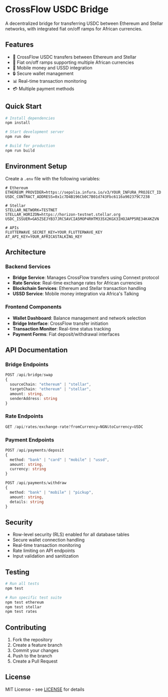 # CrossFlow USDC Bridge

A decentralized bridge for transferring USDC between Ethereum and Stellar networks, with integrated fiat on/off ramps for African currencies.

## Features

- 🌉 CrossFlow USDC transfers between Ethereum and Stellar
- 💱 Fiat on/off ramps supporting multiple African currencies
- 📱 Mobile money and USSD integration
- 🔒 Secure wallet management
- 📊 Real-time transaction monitoring
- 💳 Multiple payment methods

## Quick Start

```bash
# Install dependencies
npm install

# Start development server
npm run dev

# Build for production
npm run build
```

## Environment Setup

Create a `.env` file with the following variables:

```env
# Ethereum
ETHEREUM_PROVIDER=https://sepolia.infura.io/v3/YOUR_INFURA_PROJECT_ID
USDC_CONTRACT_ADDRESS=0x1c7D4B196Cb0C7B01d743Fbc6116a902379C7238

# Stellar
STELLAR_NETWORK=TESTNET
STELLAR_HORIZON=https://horizon-testnet.stellar.org
USDC_ISSUER=GA5ZSEJYB37JRC5AVCIA5MOP4RHTM335X2KGX3IHOJAPP5RE34K4KZVN

# APIs
FLUTTERWAVE_SECRET_KEY=YOUR_FLUTTERWAVE_KEY
AT_API_KEY=YOUR_AFRICASTALKING_KEY
```

## Architecture

### Backend Services

- **Bridge Service**: Manages CrossFlow transfers using Connext protocol
- **Rate Service**: Real-time exchange rates for African currencies
- **Blockchain Services**: Ethereum and Stellar transaction handling
- **USSD Service**: Mobile money integration via Africa's Talking

### Frontend Components

- **Wallet Dashboard**: Balance management and network selection
- **Bridge Interface**: CrossFlow transfer initiation
- **Transaction Monitor**: Real-time status tracking
- **Payment Forms**: Fiat deposit/withdrawal interfaces

## API Documentation

### Bridge Endpoints

```typescript
POST /api/bridge/swap
{
  sourceChain: "ethereum" | "stellar",
  targetChain: "ethereum" | "stellar",
  amount: string,
  senderAddress: string
}
```

### Rate Endpoints

```typescript
GET /api/rates/exchange-rate?fromCurrency=NGN&toCurrency=USDC
```

### Payment Endpoints

```typescript
POST /api/payments/deposit
{
  method: "bank" | "card" | "mobile" | "ussd",
  amount: string,
  currency: string
}

POST /api/payments/withdraw
{
  method: "bank" | "mobile" | "pickup",
  amount: string,
  details: string
}
```

## Security

- Row-level security (RLS) enabled for all database tables
- Secure wallet connection handling
- Real-time transaction monitoring
- Rate limiting on API endpoints
- Input validation and sanitization

## Testing

```bash
# Run all tests
npm test

# Run specific test suite
npm test ethereum
npm test stellar
npm test rates
```

## Contributing

1. Fork the repository
2. Create a feature branch
3. Commit your changes
4. Push to the branch
5. Create a Pull Request

## License

MIT License - see [LICENSE](LICENSE) for details
